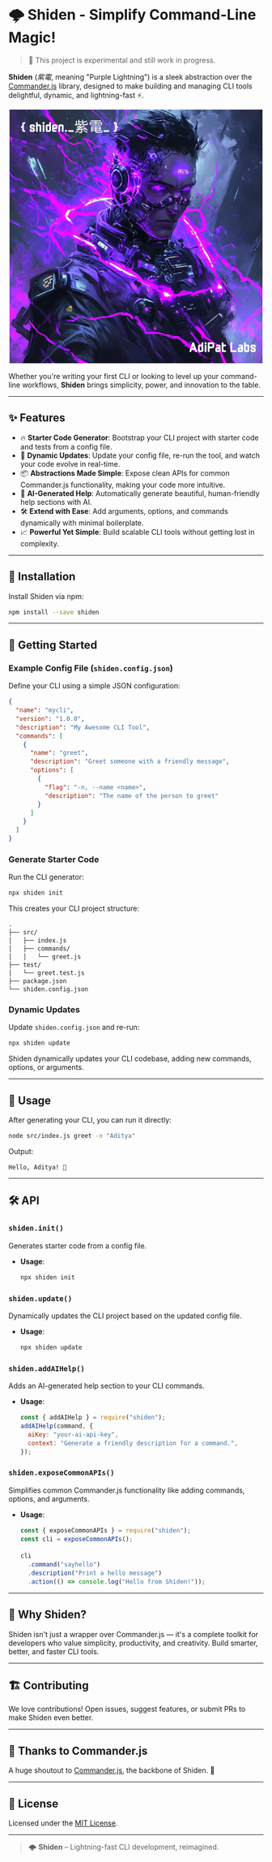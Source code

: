 # 🌩️ Shiden - Simplify Command-Line Magic!

> 🚦 This project is experimental and still work in progress. 

**Shiden** (_紫電_, meaning "Purple Lightning") is a sleek abstraction over the [Commander.js](https://github.com/tj/commander.js) library, designed to make building and managing CLI tools delightful, dynamic, and lightning-fast ⚡.

<p align="center">
  <img src="https://raw.githubusercontent.com/AdiPat/shiden/refs/heads/main/assets/shiden_logo.png" />
</p>

Whether you're writing your first CLI or looking to level up your command-line workflows, **Shiden** brings simplicity, power, and innovation to the table.

---

## ✨ Features

- 🔥 **Starter Code Generator**: Bootstrap your CLI project with starter code and tests from a config file.
- 🚀 **Dynamic Updates**: Update your config file, re-run the tool, and watch your code evolve in real-time.
- 📦 **Abstractions Made Simple**: Expose clean APIs for common Commander.js functionality, making your code more intuitive.
- 🤖 **AI-Generated Help**: Automatically generate beautiful, human-friendly help sections with AI.
- 🛠️ **Extend with Ease**: Add arguments, options, and commands dynamically with minimal boilerplate.
- 📈 **Powerful Yet Simple**: Build scalable CLI tools without getting lost in complexity.

---

## 📄 Installation

Install Shiden via npm:

```bash
npm install --save shiden
```

---

## 🚀 Getting Started

### Example Config File (`shiden.config.json`)

Define your CLI using a simple JSON configuration:

```json
{
  "name": "mycli",
  "version": "1.0.0",
  "description": "My Awesome CLI Tool",
  "commands": [
    {
      "name": "greet",
      "description": "Greet someone with a friendly message",
      "options": [
        {
          "flag": "-n, --name <name>",
          "description": "The name of the person to greet"
        }
      ]
    }
  ]
}
```

### Generate Starter Code

Run the CLI generator:

```bash
npx shiden init
```

This creates your CLI project structure:

```
.
├── src/
│   ├── index.js
│   ├── commands/
│   │   └── greet.js
├── test/
│   └── greet.test.js
├── package.json
└── shiden.config.json
```

### Dynamic Updates

Update `shiden.config.json` and re-run:

```bash
npx shiden update
```

Shiden dynamically updates your CLI codebase, adding new commands, options, or arguments.

---

## 🔧 Usage

After generating your CLI, you can run it directly:

```bash
node src/index.js greet -n "Aditya"
```

Output:

```
Hello, Aditya! 👋
```

---

## 🛠️ API

### `shiden.init()`

Generates starter code from a config file.

- **Usage**:
  ```bash
  npx shiden init
  ```

### `shiden.update()`

Dynamically updates the CLI project based on the updated config file.

- **Usage**:
  ```bash
  npx shiden update
  ```

### `shiden.addAIHelp()`

Adds an AI-generated help section to your CLI commands.

- **Usage**:
  ```javascript
  const { addAIHelp } = require("shiden");
  addAIHelp(command, {
    aiKey: "your-ai-api-key",
    context: "Generate a friendly description for a command.",
  });
  ```

### `shiden.exposeCommonAPIs()`

Simplifies common Commander.js functionality like adding commands, options, and arguments.

- **Usage**:

  ```javascript
  const { exposeCommonAPIs } = require("shiden");
  const cli = exposeCommonAPIs();

  cli
    .command("sayhello")
    .description("Print a hello message")
    .action(() => console.log("Hello from Shiden!"));
  ```

---

## 🎯 Why Shiden?

Shiden isn't just a wrapper over Commander.js — it's a complete toolkit for developers who value simplicity, productivity, and creativity. Build smarter, better, and faster CLI tools.

---

## 🏗️ Contributing

We love contributions! Open issues, suggest features, or submit PRs to make Shiden even better.

---

## 💖 Thanks to Commander.js

A huge shoutout to [Commander.js](https://github.com/tj/commander.js), the backbone of Shiden. 🚀

---

## 📜 License

Licensed under the [MIT License](./LICENSE).

---

> 🌩️ **Shiden** – Lightning-fast CLI development, reimagined.

